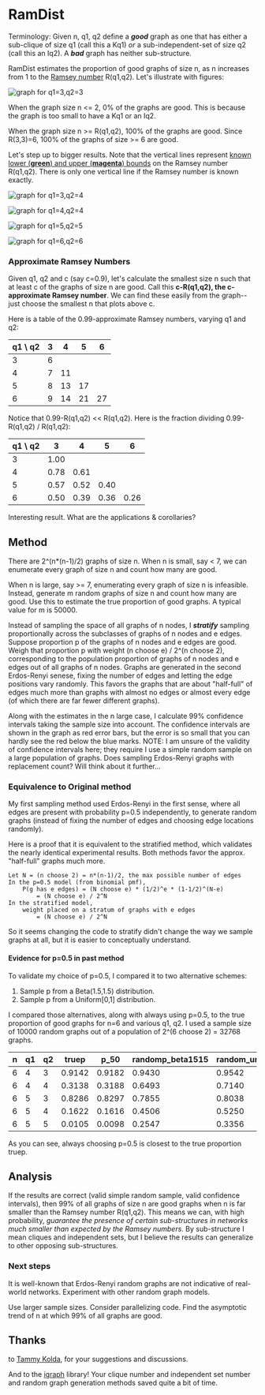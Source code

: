 # RamDist

Terminology: Given n, q1, q2 
define a ***good*** graph as one that has either a sub-clique of size q1 (call this a Kq1) *or* a sub-independent-set of size q2 (call this an Iq2).  A ***bad*** graph has neither sub-structure.

RamDist estimates the proportion of good graphs of size n, as n increases from 1 to the [Ramsey number](https://en.wikipedia.org/wiki/Ramsey's_theorem#Ramsey_numbers) R(q1,q2). Let's illustrate with figures:

![graph for q1=3,q2=3](results/pic_R33_m50000.png)

When the graph size n <= 2, 0% of the graphs are good. This is because the graph is too small to have a Kq1 or an Iq2.

When the graph size n >= R(q1,q2), 100% of the graphs are good.  Since R(3,3)=6, 100% of the graphs of size >= 6 are good.

Let's step up to bigger results. Note that the vertical lines represent [known lower (**green**) and upper (**magenta**) bounds](https://en.wikipedia.org/w/index.php?title=Ramsey%27s_theorem&oldid=585236006#Ramsey_numbers) on the Ramsey number R(q1,q2).  There is only one vertical line if the Ramsey number is known exactly.

![graph for q1=3,q2=4](results/pic_R43_m50000.png)  

![graph for q1=4,q2=4](results/pic_R44_m50000.png)  

![graph for q1=5,q2=5](results/pic_R55_m50000.png)

![graph for q1=6,q2=6](results/pic_R66_m50000.png)

### Approximate Ramsey Numbers
Given q1, q2 and c (say c=0.9), let's calculate the smallest size n such that at least c of the graphs of size n are good. Call this **c-R(q1,q2), the c-approximate Ramsey number**. We can find these easily from the graph-- just choose the smallest n that plots above c.

Here is a table of the 0.99-approximate Ramsey numbers, varying q1 and q2:

| q1 \ q2 | 3 | 4  | 5  | 6  |
|---------|---|----|----|----|
| 3       | 6 |    |    |    |
| 4       | 7 | 11 |    |    |
| 5       | 8 | 13 | 17 |    |
| 6       | 9 | 14 | 21 | 27 |

Notice that 0.99-R(q1,q2) << R(q1,q2).  Here is the fraction dividing 0.99-R(q1,q2) / R(q1,q2):

| q1 \ q2 | 3    | 4    | 5    | 6    |
|---------|------|------|------|------|
| 3       | 1.00 |      |      |      |
| 4       | 0.78 | 0.61 |      |      |
| 5       | 0.57 | 0.52 | 0.40 |      |
| 6       | 0.50 | 0.39 | 0.36 | 0.26 |

Interesting result. What are the applications & corollaries?

## Method
There are 2^(n*(n-1)/2) graphs of size n.  When n is small, say < 7, we can enumerate every graph of size n and count how many are good.

When n is large, say >= 7, enumerating every graph of size n is infeasible.  Instead, generate m random graphs of size n and count how many are good.  Use this to estimate the true proportion of good graphs. A typical value for m is 50000.

Instead of sampling the space of all graphs of n nodes, I ***stratify*** sampling proportionally across the subclasses of graphs of n nodes and e edges.  Suppose proportion p of the graphs of n nodes and e edges are good. Weigh that proportion p with weight (n choose e) / 2^(n choose 2), corresponding to the population proportion of graphs of n nodes and e edges out of all graphs of n nodes.  Graphs are generated in the second Erdos-Renyi senese, fixing the number of edges and letting the edge positions vary randomly.  This favors the graphs that are about "half-full" of edges much more than graphs with almost no edges or almost every edge (of which there are far fewer different graphs). 

Along with the estimates in the n large case, I calculate 99% confidence intervals taking the sample size into account.  The confidence intervals are shown in the graph as red error bars, but the error is so small that you can hardly see the red below the blue marks.  NOTE: I am unsure of the validity of confidence intervals here; they require I use a simple random sample on a large population of graphs. Does sampling Erdos-Renyi graphs with replacement count? Will think about it further...

### Equivalence to Original method
My first sampling method used Erdos-Renyi in the first sense, where all edges are present with probability p=0.5 independently, to generate random graphs (instead of fixing the number of edges and choosing edge locations randomly).  

Here is a proof that it is equivalent to the stratified method, which validates the nearly identical experimental results.  Both methods favor the approx. "half-full" graphs much more.  

	Let N = (n choose 2) = n*(n-1)/2, the max possible number of edges
	In the p=0.5 model (from binomial pmf), 
		P(g has e edges) = (N choose e) * (1/2)^e * (1-1/2)^(N-e)
			= (N choose e) / 2^N
	In the stratified model,
		weight placed on a stratum of graphs with e edges
			= (N choose e) / 2^N

So it seems changing the code to stratify didn't change the way we sample graphs at all, but it is easier to conceptually understand. 

#### Evidence for p=0.5 in past method
To validate my choice of p=0.5, I compared it to two alternative schemes:

1. Sample p from a Beta(1.5,1.5) distribution.
2. Sample p from a Uniform[0,1] distribution.

I compared those alternatives, along with always using p=0.5, to the true proportion of good graphs for n=6 and various q1, q2.  I used a sample size of 10000 random graphs out of a population of 2^(6 choose 2) = 32768 graphs.

| n | q1 | q2 | truep  | p_50   | randomp_beta1515 | random_uniform |
|---|----|----|--------|--------|------------------|----------------|
| 6 | 4  | 3  | 0.9142 | 0.9182 | 0.9430           | 0.9542         |
| 6 | 4  | 4  | 0.3138 | 0.3188 | 0.6493           | 0.7140         |
| 6 | 5  | 3  | 0.8286 | 0.8297 | 0.7855           | 0.8038         |
| 6 | 5  | 4  | 0.1622 | 0.1616 | 0.4506           | 0.5250         |
| 6 | 5  | 5  | 0.0105 | 0.0098 | 0.2547           | 0.3356         |

As you can see, always choosing p=0.5 is closest to the true proportion truep.   

## Analysis
If the results are correct (valid simple random sample, valid confidence intervals), then 99% of all graphs of size n are good graphs when n is far smaller than the Ramsey number R(q1,q2).  This means we can, with high probability, *guarantee the presence of certain sub-structures in networks much smaller than expected by the Ramsey numbers*.  By sub-structure I mean cliques and independent sets, but I believe the results can generalize to other opposing sub-structures.

### Next steps
It is well-known that Erdos-Renyi random graphs are not indicative of real-world networks.  Experiment with other random graph models.  

Use larger sample sizes.  Consider parallelizing code.  Find the asymptotic trend of n at which 99% of all graphs are good.

## Thanks
to [Tammy Kolda](http://www.sandia.gov/~tgkolda/), for your suggestions and discussions.

And to the [igraph](http://igraph.sourceforge.net/index.html) library! Your clique number and independent set number and random graph generation methods saved quite a bit of time.


